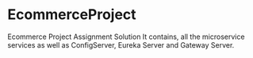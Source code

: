 # EcommerceProject
Ecommerce Project Assignment Solution
It contains, all the microservice services as well as ConfigServer, Eureka Server and Gateway Server.
